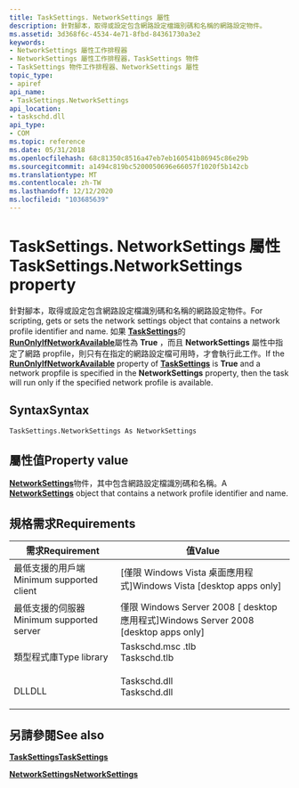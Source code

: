 ```yaml
---
title: TaskSettings. NetworkSettings 屬性
description: 針對腳本，取得或設定包含網路設定檔識別碼和名稱的網路設定物件。
ms.assetid: 3d368f6c-4534-4e71-8fbd-84361730a3e2
keywords:
- NetworkSettings 屬性工作排程器
- NetworkSettings 屬性工作排程器，TaskSettings 物件
- TaskSettings 物件工作排程器、NetworkSettings 屬性
topic_type:
- apiref
api_name:
- TaskSettings.NetworkSettings
api_location:
- taskschd.dll
api_type:
- COM
ms.topic: reference
ms.date: 05/31/2018
ms.openlocfilehash: 68c81350c8516a47eb7eb160541b86945c86e29b
ms.sourcegitcommit: a1494c819bc5200050696e66057f1020f5b142cb
ms.translationtype: MT
ms.contentlocale: zh-TW
ms.lasthandoff: 12/12/2020
ms.locfileid: "103685639"
---
```

# <a name="tasksettingsnetworksettings-property"></a><span data-ttu-id="33801-106">TaskSettings. NetworkSettings 屬性</span><span class="sxs-lookup"><span data-stu-id="33801-106">TaskSettings.NetworkSettings property</span></span>

<span data-ttu-id="33801-107">針對腳本，取得或設定包含網路設定檔識別碼和名稱的網路設定物件。</span><span class="sxs-lookup"><span data-stu-id="33801-107">For scripting, gets or sets the network settings object that contains a network profile identifier and name.</span></span> <span data-ttu-id="33801-108">如果 [**TaskSettings**](tasksettings.md)的 [**RunOnlyIfNetworkAvailable**](tasksettings-runonlyifnetworkavailable.md)屬性為 **True** ，而且 **NetworkSettings** 屬性中指定了網路 propfile，則只有在指定的網路設定檔可用時，才會執行此工作。</span><span class="sxs-lookup"><span data-stu-id="33801-108">If the [**RunOnlyIfNetworkAvailable**](tasksettings-runonlyifnetworkavailable.md) property of [**TaskSettings**](tasksettings.md) is **True** and a network propfile is specified in the **NetworkSettings** property, then the task will run only if the specified network profile is available.</span></span>

## <a name="syntax"></a><span data-ttu-id="33801-109">Syntax</span><span class="sxs-lookup"><span data-stu-id="33801-109">Syntax</span></span>


```VB
TaskSettings.NetworkSettings As NetworkSettings
```



## <a name="property-value"></a><span data-ttu-id="33801-110">屬性值</span><span class="sxs-lookup"><span data-stu-id="33801-110">Property value</span></span>

<span data-ttu-id="33801-111">[**NetworkSettings**](networksettings.md)物件，其中包含網路設定檔識別碼和名稱。</span><span class="sxs-lookup"><span data-stu-id="33801-111">A [**NetworkSettings**](networksettings.md) object that contains a network profile identifier and name.</span></span>

## <a name="requirements"></a><span data-ttu-id="33801-112">規格需求</span><span class="sxs-lookup"><span data-stu-id="33801-112">Requirements</span></span>



| <span data-ttu-id="33801-113">需求</span><span class="sxs-lookup"><span data-stu-id="33801-113">Requirement</span></span> | <span data-ttu-id="33801-114">值</span><span class="sxs-lookup"><span data-stu-id="33801-114">Value</span></span> |
|-------------------------------------|-----------------------------------------------------------------------------------------|
| <span data-ttu-id="33801-115">最低支援的用戶端</span><span class="sxs-lookup"><span data-stu-id="33801-115">Minimum supported client</span></span><br/> | <span data-ttu-id="33801-116">\[僅限 Windows Vista 桌面應用程式\]</span><span class="sxs-lookup"><span data-stu-id="33801-116">Windows Vista \[desktop apps only\]</span></span><br/>                                          |
| <span data-ttu-id="33801-117">最低支援的伺服器</span><span class="sxs-lookup"><span data-stu-id="33801-117">Minimum supported server</span></span><br/> | <span data-ttu-id="33801-118">僅限 Windows Server 2008 \[ desktop 應用程式\]</span><span class="sxs-lookup"><span data-stu-id="33801-118">Windows Server 2008 \[desktop apps only\]</span></span><br/>                                    |
| <span data-ttu-id="33801-119">類型程式庫</span><span class="sxs-lookup"><span data-stu-id="33801-119">Type library</span></span><br/>             | <dl> <span data-ttu-id="33801-120"><dt>Taskschd.msc .tlb</dt></span><span class="sxs-lookup"><span data-stu-id="33801-120"><dt>Taskschd.tlb</dt></span></span> </dl> |
| <span data-ttu-id="33801-121">DLL</span><span class="sxs-lookup"><span data-stu-id="33801-121">DLL</span></span><br/>                      | <dl> <span data-ttu-id="33801-122"><dt>Taskschd.dll</dt></span><span class="sxs-lookup"><span data-stu-id="33801-122"><dt>Taskschd.dll</dt></span></span> </dl> |



## <a name="see-also"></a><span data-ttu-id="33801-123">另請參閱</span><span class="sxs-lookup"><span data-stu-id="33801-123">See also</span></span>

<dl> <dt>

[<span data-ttu-id="33801-124">**TaskSettings**</span><span class="sxs-lookup"><span data-stu-id="33801-124">**TaskSettings**</span></span>](tasksettings.md)
</dt> <dt>

[<span data-ttu-id="33801-125">**NetworkSettings**</span><span class="sxs-lookup"><span data-stu-id="33801-125">**NetworkSettings**</span></span>](networksettings.md)
</dt> </dl>

 

 





